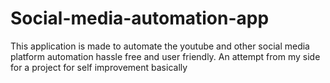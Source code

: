 # Social-media-automation-app
This application is made to automate the youtube and other social media platform automation hassle free and user friendly. An attempt from my side for a project for self improvement basically

